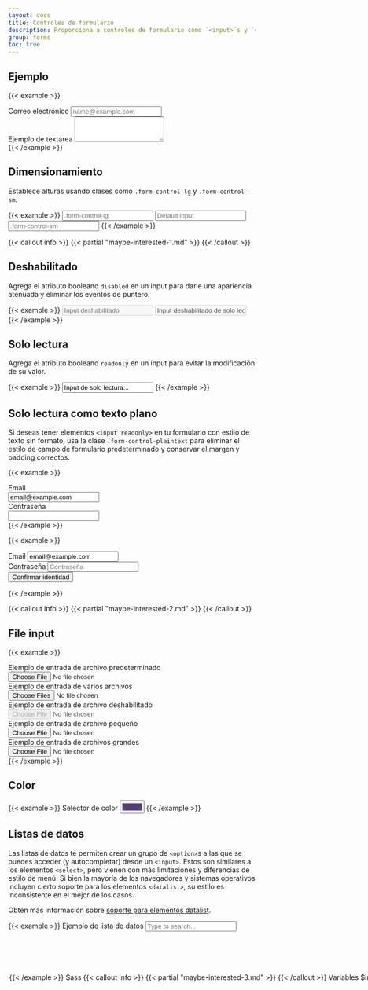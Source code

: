 ```yaml
---
layout: docs
title: Controles de formulario
description: Proporciona a controles de formulario como `<input>`s y `<textarea>`s una actualización con estilos personalizados, tamaño, estados de enfoque y más.
group: forms
toc: true
---
```


## Ejemplo

{{< example >}}
<div class="mb-3">
  <label for="exampleFormControlInput1" class="form-label">Correo electrónico</label>
  <input type="email" class="form-control" id="exampleFormControlInput1" placeholder="name@example.com">
</div>
<div class="mb-3">
  <label for="exampleFormControlTextarea1" class="form-label">Ejemplo de textarea</label>
  <textarea class="form-control" id="exampleFormControlTextarea1" rows="3"></textarea>
</div>
{{< /example >}}

## Dimensionamiento

Establece alturas usando clases como `.form-control-lg` y `.form-control-sm`.

{{< example >}}
<input class="form-control form-control-lg" type="text" placeholder=".form-control-lg" aria-label=".form-control-lg example">
<input class="form-control" type="text" placeholder="Default input" aria-label="default input example">
<input class="form-control form-control-sm" type="text" placeholder=".form-control-sm" aria-label=".form-control-sm example">
{{< /example >}}

{{< callout info >}}
{{< partial "maybe-interested-1.md" >}}
{{< /callout >}}

## Deshabilitado

Agrega el atributo booleano `disabled` en un input para darle una apariencia atenuada y eliminar los eventos de puntero.

{{< example >}}
<input class="form-control" type="text" placeholder="Input deshabilitado" aria-label="Ejemplo de input deshabilitado" disabled>
<input class="form-control" type="text" value="Input deshabilitado de solo lectura" aria-label="Ejemplo de input deshabilitado" disabled readonly>
{{< /example >}}

## Solo lectura

Agrega el atributo booleano `readonly` en un input para evitar la modificación de su valor.

{{< example >}}
<input class="form-control" type="text" value="Input de solo lectura..." aria-label="Ejemplo de input de solo lectura" readonly>
{{< /example >}}

## Solo lectura como texto plano

Si deseas tener elementos `<input readonly>` en tu formulario con estilo de texto sin formato, usa la clase `.form-control-plaintext` para eliminar el estilo de campo de formulario predeterminado y conservar el margen y padding correctos.

{{< example >}}
  <div class="mb-3 row">
    <label for="staticEmail" class="col-sm-2 col-form-label">Email</label>
    <div class="col-sm-10">
      <input type="text" readonly class="form-control-plaintext" id="staticEmail" value="email@example.com">
    </div>
  </div>
  <div class="mb-3 row">
    <label for="inputPassword" class="col-sm-2 col-form-label">Contraseña</label>
    <div class="col-sm-10">
      <input type="password" class="form-control" id="inputPassword">
    </div>
  </div>
{{< /example >}}

{{< example >}}
<form class="row g-3">
  <div class="col-auto">
    <label for="staticEmail2" class="visually-hidden">Email</label>
    <input type="text" readonly class="form-control-plaintext" id="staticEmail2" value="email@example.com">
  </div>
  <div class="col-auto">
    <label for="inputPassword2" class="visually-hidden">Contraseña</label>
    <input type="password" class="form-control" id="inputPassword2" placeholder="Contraseña">
  </div>
  <div class="col-auto">
    <button type="submit" class="btn btn-primary mb-3">Confirmar identidad</button>
  </div>
</form>
{{< /example >}}

{{< callout info >}}
{{< partial "maybe-interested-2.md" >}}
{{< /callout >}}

## File input

{{< example >}}
<div class="mb-3">
  <label for="formFile" class="form-label">Ejemplo de entrada de archivo predeterminado</label>
  <input class="form-control" type="file" id="formFile">
</div>
<div class="mb-3">
  <label for="formFileMultiple" class="form-label">Ejemplo de entrada de varios archivos</label>
  <input class="form-control" type="file" id="formFileMultiple" multiple>
</div>
<div class="mb-3">
  <label for="formFileDisabled" class="form-label">Ejemplo de entrada de archivo deshabilitado</label>
  <input class="form-control" type="file" id="formFileDisabled" disabled>
</div>
<div class="mb-3">
  <label for="formFileSm" class="form-label">Ejemplo de entrada de archivo pequeño</label>
  <input class="form-control form-control-sm" id="formFileSm" type="file">
</div>
<div>
  <label for="formFileLg" class="form-label">Ejemplo de entrada de archivos grandes</label>
  <input class="form-control form-control-lg" id="formFileLg" type="file">
</div>
{{< /example >}}

## Color

{{< example >}}
<label for="exampleColorInput" class="form-label">Selector de color</label>
<input type="color" class="form-control form-control-color" id="exampleColorInput" value="#563d7c" title="Choose your color">
{{< /example >}}

## Listas de datos

Las listas de datos te permiten crear un grupo de `<option>`s a las que se puedes acceder (y autocompletar) desde un `<input>`. Estos son similares a los elementos `<select>`, pero vienen con más limitaciones y diferencias de estilo de menú. Si bien la mayoría de los navegadores y sistemas operativos incluyen cierto soporte para los elementos `<datalist>`, su estilo es inconsistente en el mejor de los casos.

Obtén más información sobre [soporte para elementos datalist](https://caniuse.com/datalist).

{{< example >}}
<label for="exampleDataList" class="form-label">Ejemplo de lista de datos</label>
<input class="form-control" list="datalistOptions" id="exampleDataList" placeholder="Type to search...">
<datalist id="datalistOptions">
  <option value="San Francisco">
  <option value="New York">
  <option value="Seattle">
  <option value="Los Angeles">
  <option value="Chicago">
</datalist>
{{< /example >}}

## Sass

{{< callout info >}}
{{< partial "maybe-interested-3.md" >}}
{{< /callout >}}

### Variables

`$input-*` se comparten en la mayoría de nuestros controles de formulario (y no en los botones).

{{< scss-docs name="form-input-variables" file="scss/_variables.scss" >}}

`$form-label-*` y `$form-text-*` son para nuestros componentes `<label>` y `.form-text`.

{{< scss-docs name="form-label-variables" file="scss/_variables.scss" >}}

{{< scss-docs name="form-text-variables" file="scss/_variables.scss" >}}

`$form-file-*` son para la entrada de archivos.

{{< scss-docs name="form-file-variables" file="scss/_variables.scss" >}}
